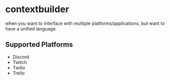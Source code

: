 # contextbuilder

when you want to interface with multiple platforms/applications, but want to have a unified language.


## Supported Platforms
- Discord
- Twitch
- Twilio
- Trello
 
